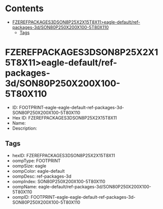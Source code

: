 



Contents
========

* [FZEREFPACKAGES3DSON8P25X2X15T8X11>eagle-default/ref-packages-3d/SON80P250X200X100-5T80X110](#fzerefpackages3dson8p25x2x15t8x11eagle-defaultref-packages-3dson80p250x200x100-5t80x110)
	* [Tags](#tags)

# FZEREFPACKAGES3DSON8P25X2X15T8X11>eagle-default/ref-packages-3d/SON80P250X200X100-5T80X110

- ID: FOOTPRINT-eagle-eagle-default-ref-packages-3d-SON80P250X200X100-5T80X110
- Hex ID: FZEREFPACKAGES3DSON8P25X2X15T8X11
- Name: 
- Description: 

## Tags

- hexID: FZEREFPACKAGES3DSON8P25X2X15T8X11
- oompType: FOOTPRINT
- oompSize: eagle
- oompColor: eagle-default
- oompDesc: ref-packages-3d
- oompIndex: SON80P250X200X100-5T80X110
- oompName: eagle-default/ref-packages-3d/SON80P250X200X100-5T80X110
- oompID: FOOTPRINT-eagle-eagle-default-ref-packages-3d-SON80P250X200X100-5T80X110
